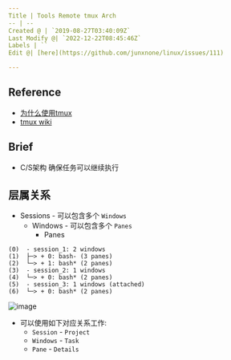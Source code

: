 ```yaml
---
Title | Tools Remote tmux Arch
-- | --
Created @ | `2019-08-27T03:40:09Z`
Last Modify @| `2022-12-22T08:45:46Z`
Labels | ``
Edit @| [here](https://github.com/junxnone/linux/issues/111)

---
```

## Reference
- [为什么使用tmux](https://www.cnblogs.com/itech/archive/2012/12/17/2822170.html)
- [tmux wiki](https://github.com/tmux/tmux/wiki)
 
## Brief

- C/S架构 确保任务可以继续执行

## 层属关系

- Sessions - 可以包含多个 `Windows`
  - Windows - 可以包含多个 `Panes`
    - Panes

```
(0)  - session_1: 2 windows
(1)  ├─> + 0: bash- (3 panes)
(2)  └─> + 1: bash* (2 panes)
(3)  - session_2: 1 windows
(4)  └─> + 0: bash* (2 panes)
(5)  - session_3: 1 windows (attached)
(6)  └─> + 0: bash* (2 panes)
```

![image](https://user-images.githubusercontent.com/2216970/83627181-1f475700-a5c9-11ea-90d1-45eaeb21f235.png)



- 可以使用如下对应关系工作:
  - `Session`  - `Project`
  - `Windows` - `Task`
  - `Pane` - `Details`


